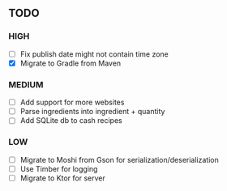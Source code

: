 ## TODO

### HIGH
- [ ] Fix publish date might not contain time zone
- [x] Migrate to Gradle from Maven

### MEDIUM
- [ ] Add support for more websites
- [ ] Parse ingredients into ingredient + quantity
- [ ] Add SQLite db to cash recipes

### LOW
- [ ] Migrate to Moshi from Gson for serialization/deserialization
- [ ] Use Timber for logging
- [ ] Migrate to Ktor for server